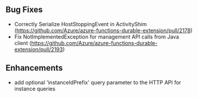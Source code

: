 ## Bug Fixes
- Correctly Serialize HostStoppingEvent in ActivityShim (https://github.com/Azure/azure-functions-durable-extension/pull/2178)
- Fix NotImplementedException for management API calls from Java client (https://github.com/Azure/azure-functions-durable-extension/pull/2193)

## Enhancements
- add optional 'instanceIdPrefix' query parameter to the HTTP API for instance queries
